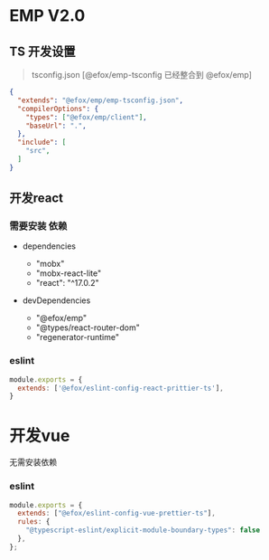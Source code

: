 # EMP V2.0 

## TS 开发设置 
> tsconfig.json [@efox/emp-tsconfig 已经整合到  @efox/emp]
```json
{
  "extends": "@efox/emp/emp-tsconfig.json",
  "compilerOptions": {
    "types": ["@efox/emp/client"],
    "baseUrl": ".",
  },
  "include": [
    "src",
  ]
}

```

## 开发react 
### 需要安装 依赖
+ dependencies
  - "mobx"
  - "mobx-react-lite"
  - "react": "^17.0.2"

+ devDependencies
  - "@efox/emp"
  - "@types/react-router-dom"
  - "regenerator-runtime"
### eslint 
```js
module.exports = {
  extends: ['@efox/eslint-config-react-prittier-ts'],
}
```

# 开发vue 
无需安装依赖 

### eslint 
```js
module.exports = {
  extends: ["@efox/eslint-config-vue-prettier-ts"],
  rules: {
    "@typescript-eslint/explicit-module-boundary-types": false
  },
};

```
